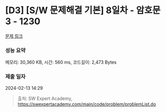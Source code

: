 # [D3] [S/W 문제해결 기본] 8일차 - 암호문3 - 1230 

[문제 링크](https://swexpertacademy.com/main/code/problem/problemDetail.do?contestProbId=AV14zIwqAHwCFAYD) 

### 성능 요약

메모리: 30,360 KB, 시간: 560 ms, 코드길이: 2,473 Bytes

### 제출 일자

2024-02-13 14:29



> 출처: SW Expert Academy, https://swexpertacademy.com/main/code/problem/problemList.do